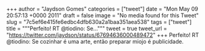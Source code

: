 
+++
author = "Jaydson Gomes"
categories = ["tweet"]
date = "Mon May 09 20:57:13 +0000 2011"
draft = false
image = "No media found for this Tweet"
slug = "7c5ef6e415fe6edbc4dfb630a2a1baa351aea538"
tags = ["tweet"]
title = """Perfeito! RT @tiodino: Se..."""
tweet = true
tweet_url = "https://twitter.com/jaydson/status/67694636000489472"
+++
Perfeito! RT @tiodino: Se cozinhar é uma arte, então preparar miojo é publicidade.
